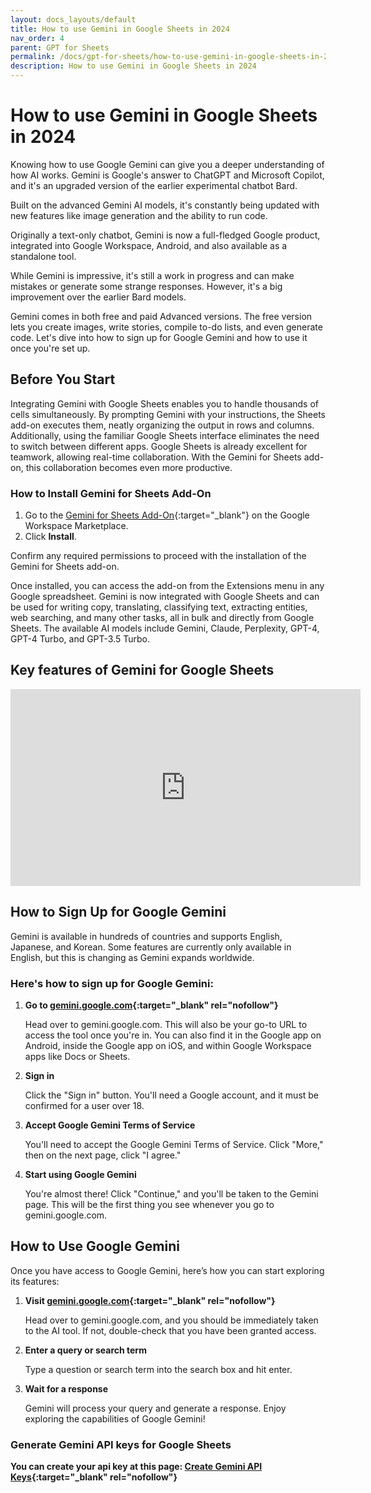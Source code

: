 ```yaml
---
layout: docs_layouts/default
title: How to use Gemini in Google Sheets in 2024
nav_order: 4
parent: GPT for Sheets
permalink: /docs/gpt-for-sheets/how-to-use-gemini-in-google-sheets-in-2024
description: How to use Gemini in Google Sheets in 2024
---
```


# How to use Gemini in Google Sheets in 2024


Knowing how to use Google Gemini can give you a deeper understanding of how AI works. Gemini is Google's answer to ChatGPT and Microsoft Copilot, and it's an upgraded version of the earlier experimental chatbot Bard.

Built on the advanced Gemini AI models, it's constantly being updated with new features like image generation and the ability to run code.

Originally a text-only chatbot, Gemini is now a full-fledged Google product, integrated into Google Workspace, Android, and also available as a standalone tool.

While Gemini is impressive, it's still a work in progress and can make mistakes or generate some strange responses. However, it's a big improvement over the earlier Bard models.

Gemini comes in both free and paid Advanced versions. The free version lets you create images, write stories, compile to-do lists, and even generate code. Let's dive into how to sign up for Google Gemini and how to use it once you're set up.

## Before You Start

Integrating Gemini with Google Sheets enables you to handle thousands of cells simultaneously. By prompting Gemini with your instructions, the Sheets add-on executes them, neatly organizing the output in rows and columns. Additionally, using the familiar Google Sheets interface eliminates the need to switch between different apps. Google Sheets is already excellent for teamwork, allowing real-time collaboration. With the Gemini for Sheets add-on, this collaboration becomes even more productive.

### How to Install Gemini for Sheets Add-On

1. Go to the [Gemini for Sheets Add-On](https://workspace.google.com/marketplace/app/gpt_for_docs_sheets_forms_slides/466607203252){:target="_blank"} on the Google Workspace Marketplace.
2. Click **Install**.

Confirm any required permissions to proceed with the installation of the Gemini for Sheets add-on.

Once installed, you can access the add-on from the Extensions menu in any Google spreadsheet. Gemini is now integrated with Google Sheets and can be used for writing copy, translating, classifying text, extracting entities, web searching, and many other tasks, all in bulk and directly from Google Sheets. The available AI models include Gemini, Claude, Perplexity, GPT-4, GPT-4 Turbo, and GPT-3.5 Turbo.

## Key features of Gemini for Google Sheets

<iframe width="560" height="315" src="https://www.youtube.com/embed/Na-pVhwaq7s?si=-0DDzd5cyMg95s4A" title="YouTube video player" frameborder="0" allow="accelerometer; autoplay; clipboard-write; encrypted-media; gyroscope; picture-in-picture; web-share" referrerpolicy="strict-origin-when-cross-origin" allowfullscreen></iframe>

## How to Sign Up for Google Gemini

Gemini is available in hundreds of countries and supports English, Japanese, and Korean. Some features are currently only available in English, but this is changing as Gemini expands worldwide.

### Here's how to sign up for Google Gemini:

1. **Go to [gemini.google.com](https://gemini.google.com){:target="_blank" rel="nofollow"}**

   Head over to gemini.google.com. This will also be your go-to URL to access the tool once you're in. You can also find it in the Google app on Android, inside the Google app on iOS, and within Google Workspace apps like Docs or Sheets.

2. **Sign in**

   Click the "Sign in" button. You'll need a Google account, and it must be confirmed for a user over 18.

3. **Accept Google Gemini Terms of Service**

   You'll need to accept the Google Gemini Terms of Service. Click "More," then on the next page, click "I agree."

4. **Start using Google Gemini**

   You're almost there! Click "Continue," and you'll be taken to the Gemini page. This will be the first thing you see whenever you go to gemini.google.com.

## How to Use Google Gemini

Once you have access to Google Gemini, here’s how you can start exploring its features:

1. **Visit [gemini.google.com](https://gemini.google.com){:target="_blank" rel="nofollow"}**

   Head over to gemini.google.com, and you should be immediately taken to the AI tool. If not, double-check that you have been granted access.

2. **Enter a query or search term**

   Type a question or search term into the search box and hit enter.

3. **Wait for a response**

   Gemini will process your query and generate a response. Enjoy exploring the capabilities of Google Gemini!

### Generate Gemini API keys for Google Sheets
**You can create your api key at this page: [Create Gemini API Keys](https://aistudio.google.com/app/apikey){:target="_blank" rel="nofollow"}**